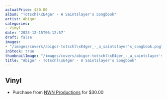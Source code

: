 ```yaml
---
actualPrice: $30.00
album: "Totschl\xE4ger - A Saintslayer's Songbook"
artist: Abigor
categories:
- Vinyl
date: '2023-12-15T06:12:57'
draft: false
images:
- "/images/covers/abigor-totschl\xE4ger_-_a_saintslayer's_songbook.png"
inStock: true
thumbnailImage: "/images/covers/abigor-totschl\xE4ger_-_a_saintslayer's_songbook-thumb.png"
title: "Abigor - Totschl\xE4ger - A Saintslayer's Songbook"
---
```


## Vinyl
* Purchase from [NWN Productions](http://shop.nwnprod.com/index.php?route=product/product&path=75&product_id=44058&sort=pd.name&order=ASC) for $30.00
